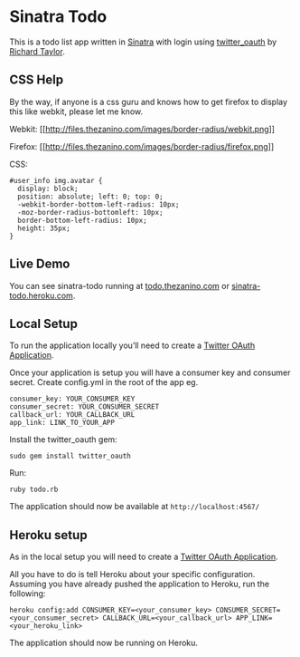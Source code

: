 # Sinatra Todo
This is a todo list app written in [Sinatra][sinatra] with login using [twitter_oauth][twitter_oauth] by [Richard Taylor][moomerman].
## CSS Help
By the way, if anyone is a css guru and knows how to get firefox to display this like webkit, please let me know.

Webkit:
[[http://files.thezanino.com/images/border-radius/webkit.png]]

Firefox:
[[http://files.thezanino.com/images/border-radius/firefox.png]]

CSS:

	#user_info img.avatar {
	  display: block;
	  position: absolute; left: 0; top: 0;
	  -webkit-border-bottom-left-radius: 10px;
	  -moz-border-radius-bottomleft: 10px;
	  border-bottom-left-radius: 10px;
	  height: 35px;
	}

## Live Demo
You can see sinatra-todo running at [todo.thezanino.com][live_demo] or [sinatra-todo.heroku.com][live_demo_heroku].
## Local Setup
To run the application locally you’ll need to create a [Twitter OAuth Application][twitter_app].

Once your application is setup you will have a consumer key and consumer secret. Create config.yml in the root of the app eg.

	consumer_key: YOUR_CONSUMER_KEY
	consumer_secret: YOUR_CONSUMER_SECRET
	callback_url: YOUR_CALLBACK_URL
	app_link: LINK_TO_YOUR_APP

Install the twitter_oauth gem:

	sudo gem install twitter_oauth

Run:

	ruby todo.rb

The application should now be available at `http://localhost:4567/`

## Heroku setup

As in the local setup you will need to create a [Twitter OAuth Application][twitter_app].

All you have to do is tell Heroku about your specific configuration. Assuming you have already pushed the application to Heroku, run the following:

	heroku config:add CONSUMER_KEY=<your_consumer_key> CONSUMER_SECRET=<your_consumer_secret> CALLBACK_URL=<your_callback_url> APP_LINK=<your_heroku_link>

The application should now be running on Heroku.

[moomerman]: http://github.com/moomerman
[sinatra]: http://sinatrarb.com
[twitter_oauth]: http://github.com/moomerman/twitter_oauth
[live_demo]: http://todo.thezanino.com
[live_demo_heroku]: http://sinatra-todo.heroku.com
[twitter_app]: http://twitter.com/oauth_clients/new "Twitter - Register an Application"